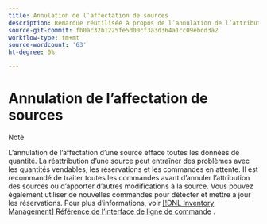 ```yaml
---
title: Annulation de l’affectation de sources
description: Remarque réutilisée à propos de l’annulation de l’attribution des sources
source-git-commit: fb0ac32b1225fe5d00cf3a3d364a1cc09ebcd3a2
workflow-type: tm+mt
source-wordcount: '63'
ht-degree: 0%

---
```


# Annulation de l’affectation de sources

>[!NOTE]
>
>L’annulation de l’affectation d’une source efface toutes les données de quantité. La réattribution d’une source peut entraîner des problèmes avec les quantités vendables, les réservations et les commandes en attente. Il est recommandé de traiter toutes les commandes avant d’annuler l’attribution des sources ou d’apporter d’autres modifications à la source. Vous pouvez également utiliser de nouvelles commandes pour détecter et mettre à jour les réservations. Pour plus d’informations, voir [[!DNL Inventory Management] Référence de l’interface de ligne de commande](../inventory-management/cli.md) .
